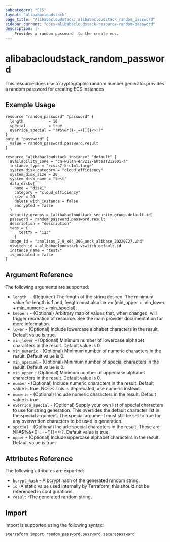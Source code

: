 ```yaml
---
subcategory: "ECS"
layout: "alibabacloudstack"
page_title: "Alibabacloudstack: alibabacloudstack_random_password"
sidebar_current: "docs-alibabacloudstack-resource-random-password"
description: |-
    Provides a random password  to the create ecs.
---
```


# alibabacloudstack_random_password

This resource does use a cryptographic random number generator.provides a random password for creating ECS instances

## Example Usage

```
resource "random_password" "password" {
  length           = 16
  special          = true
  override_special = "!#$%&*()-_=+[]{}<>:?"
}
output "password" {  
  value = random_password.password.result  
}

resource "alibabacloudstack_instance" "default" {
  availability_zone = "cn-wulan-env212-amtest212001-a"
  instance_type = "ecs.s7-k-c1m1.large"
  system_disk_category = "cloud_efficiency"
  system_disk_size = 20
  system_disk_name = "test"
  data_disks{
    name = "disk1"
    category = "cloud_efficiency"
    size = 20
    delete_with_instance = false
    encrypted = false 
  }
  security_groups = [alibabacloudstack_security_group.default.id]
  password = random_password.password.result
  description = "description"
  tags = {
      testYx = "123"
    }
  image_id = "anolisos_7_9_x64_20G_anck_alibase_20220727.vhd"
  vswitch_id = alibabacloudstack_vswitch.default.id
  instance_name = "test7"
  is_outdated = false
}
```

## Argument Reference

The following arguments are supported:
* `length ` - (Required) The length of the string desired. The minimum value for length is 1 and, length must also be >= (min_upper + min_lower + min_numeric + min_special).
* `keepers` - (Optional) Arbitrary map of values that, when changed, will trigger recreation of resource. See the main provider documentation for more information.
* `lower` - (Optional) Include lowercase alphabet characters in the result. Default value is true.
* `min_lower` - (Optional) Minimum number of lowercase alphabet characters in the result. Default value is 0.
* `min_numeric` - (Optional) Minimum number of numeric characters in the result. Default value is 0.
* `min_special` - (Optional) Minimum number of special characters in the result. Default value is 0.
* `min_upper` - (Optional) Minimum number of uppercase alphabet characters in the result. Default value is 0.
* `number` - (Optional) Include numeric characters in the result. Default value is true. NOTE: This is deprecated, use numeric instead.
* `numeric` - (Optional) Include numeric characters in the result. Default value is true.
* `override_special` - (Optional) Supply your own list of special characters to use for string generation. This overrides the default character list in the special argument. The special argument must still be set to true for any overwritten characters to be used in generation.
* `special` - (Optional) Include special characters in the result. These are !@#$%&*()-_=+[]{}<>:?. Default value is true.
* `upper` - (Optional) Include uppercase alphabet characters in the result. Default value is true.
 
## Attributes Reference

The following attributes are exported:

* `bcrypt_hash` - A bcrypt hash of the generated random string.
* `id` -A static value used internally by Terraform, this should not be referenced in configurations.
* `result`  -The generated random string.


## Import  

Import is supported using the following syntax:

```
$terraform import random_password.password securepassword
```